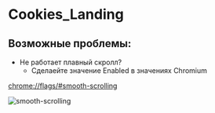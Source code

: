# Cookies_Landing


## Возможные проблемы:
- Не работает плавный скролл?
    - Cделаейте значение Enabled в значениях Chromium

[chrome://flags/#smooth-scrolling](chrome://flags/#smooth-scrolling)

![smooth-scrolling](https://github.com/user-attachments/assets/b3052b55-a724-4943-9fa5-74966dab06b6)
